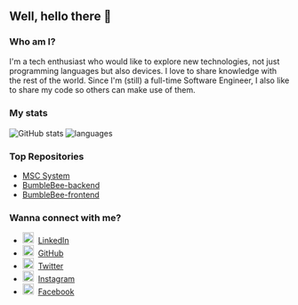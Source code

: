 ## Well, hello there 👋

### Who am I?

I'm a tech enthusiast who would like to explore new technologies, not just programming languages but also devices.
I love to share knowledge with the rest of the world.
Since I'm (still) a full-time Software Engineer, I also like to share my code so others can make use of them.

### My stats

<img align="center" src="https://github-readme-stats.vercel.app/api?username=dilankarw&show_icons=true&include_all_commits=true&theme=dracula" alt="GitHub stats" />
<img align="center" src="https://github-readme-stats.vercel.app/api/top-langs/?username=dilankarw&&exclude_repo=gnomezgrave&layout=compact&theme=dracula" alt="languages"/>

### Top Repositories

* [MSC System](https://github.com/DilankaRW/MSC_System)
* [BumbleBee-backend](https://github.com/DilankaRW/BumbleBee-backend)
* [BumbleBee-frontend](https://github.com/DilankaRW/BumbleBee-frontend)

### Wanna connect with me?

* <img src="https://praneeth.gnomezgrave.com/assets/img/icons/linkedin.png" height="20"/>&nbsp; [LinkedIn](https://www.linkedin.com/in/dilankarw/)
* <img src="https://praneeth.gnomezgrave.com/assets/img/icons/github.png" height="20"/>&nbsp; [GitHub](https://github.com/dilankarw/)
* <img src="https://praneeth.gnomezgrave.com/assets/img/icons/twitter.png" height="20"/>&nbsp; [Twitter](https://twitter.com/dilankarw/)
* <img src="https://praneeth.gnomezgrave.com/assets/img/icons/instagram.png" height="20"/>&nbsp; [Instagram](https://www.instagram.com/dilankarw/)
* <img src="https://praneeth.gnomezgrave.com/assets/img/icons/fb.png" height="20"/>&nbsp; [Facebook](https://www.facebook.com/dilankarw/)
